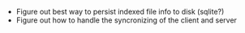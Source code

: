 - Figure out best way to persist indexed file info to disk (sqlite?)
- Figure out how to handle the syncronizing of the client and server